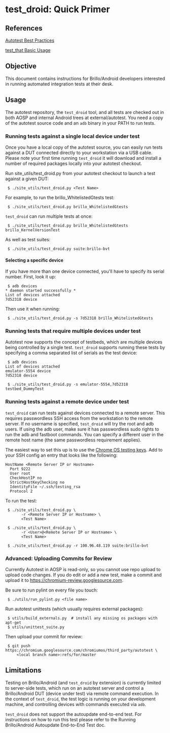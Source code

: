 # test\_droid: Quick Primer

## References

[Autotest Best Practices](best-practices.md)

[test\_that Basic Usage](test-that.md)

## Objective
This document contains instructions for Brillo/Android developers interested in
running automated integration tests at their desk.

## Usage
The autotest repository, the `test_droid` tool, and all tests are checked out
in both AOSP and internal Android trees at external/autotest.  You need a copy
of the autotest source code and an `adb` binary in your PATH to run tests.

### Running tests against a single local device under test
Once you have a local copy of the autotest source, you can easily run tests
against a DUT connected directly to your workstation via a USB cable. Please
note your first time running `test_droid` it will download and install a number
of required packages locally into your autotest checkout.

Run site\_utils/test\_droid.py from your autotest checkout to launch a test
against a given DUT:

```
 $ ./site_utils/test_droid.py <Test Name>
```

For example, to run the brillo\_WhitelistedGtests test:

```
 $ ./site_utils/test_droid.py brillo_WhitelistedGtests
```

`test_droid` can run multiple tests at once:

```
 $ ./site_utils/test_droid.py brillo_WhitelistedGtests brillo_KernelVersionTest
```

As well as test suites:

```
 $ ./site_utils/test_droid.py suite:brillo-bvt
```

#### Selecting a specific device
If you have more than one device connected, you'll have to specify its serial
number.  First, look it up:

```
 $ adb devices
* daemon started successfully *
List of devices attached
7d52318 device
```

Then use it when running:

```
 $ ./site_utils/test_droid.py -s 7d52318 brillo_WhitelistedGtests
```

### Running tests that require multiple devices under test
Autotest now supports the concept of testbeds, which are multiple devices being
controlled by a single test. `test_droid` supports running these tests
by specifying a comma separated list of serials as the test device:

```
 $ adb devices
List of devices attached
emulator-5554 device
7d52318 device

 $ ./site_utils/test_droid.py -s emulator-5554,7d52318 testbed_DummyTest
```

### Running tests against a remote device under test
`test_droid` can run tests against devices connected to a remote server.  This
requires passwordless SSH access from the workstation to the remote server.
If no username is specified, `test_droid` will try the root and adb users.
If using the adb user, make sure it has passwordless sudo
rights to run the adb and fastboot commands. You can specify a
different user in the remote host name (the same passwordless requirement
applies).

The easiest way to set this up is to use the
[Chrome OS testing keys](https://www.chromium.org/chromium-os/testing/autotest-developer-faq/ssh-test-keys-setup).
Add to your SSH config an entry that looks like the following:

```
HostName <Remote Server IP or Hostname>
  Port 9222
  User root
  CheckHostIP no
  StrictHostKeyChecking no
  IdentityFile ~/.ssh/testing_rsa
  Protocol 2
```

To run the test:

```
 $ ./site_utils/test_droid.py \
       -r <Remote Server IP or Hostname> \
       <Test Name>

 $ ./site_utils/test_droid.py \
       -r <User>@<Remote Server IP or Hostname> \
       <Test Name>

 $ ./site_utils/test_droid.py -r 100.96.48.119 suite:brillo-bvt
```

### Advanced: Uploading Commits for Review
Currently Autotest in AOSP is read-only, so you cannot use repo upload to
upload code changes. If you do edit or add a new test, make a commit and upload
it to https://chromium-review.googlesource.com.

Be sure to run pylint on every file you touch:

```
 $ ./utils/run_pylint.py <file name>
```

Run autotest unittests (which usually requires external packages):

```
 $ utils/build_externals.py  # install any missing os packages with apt-get
 $ utils/unittest_suite.py
```

Then upload your commit for review:

```
 $ git push https://chromium.googlesource.com/chromiumos/third_party/autotest \
     <local branch name>:refs/for/master
```

## Limitations

Testing on Brillo/Android (and `test_droid` by extension) is currently limited
to server-side tests, which run on an autotest server and control a
Brillo/Android DUT (device under test) via remote command execution.  In the
context of `test_droid`, the test logic is running on your development machine,
and controlling devices with commands executed via `adb`.

`test_droid` does not support the autoupdate end-to-end test. For instructions
on how to run this test please refer to the Running Brillo/Android Autoupdate
End-to-End Test doc.
